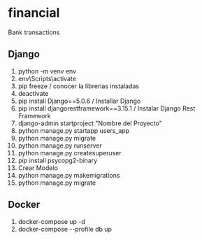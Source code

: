 # financial
Bank transactions

## Django
1. python -m venv env
2. env\Scripts\activate
3. pip freeze / conocer la librerias instaladas
4. deactivate
5. pip install Django==5.0.6    / Installar Django
6. pip install djangorestframework==3.15.1  / Instalar Django Rest Framework
7. django-admin startproject "Nombre del Proyecto"
8. python manage.py startapp users_app
9. python manage.py migrate 
9. python manage.py runserver
10. python manage.py createsuperuser
11. pip install psycopg2-binary
11. Crear Modelo
12. python manage.py makemigrations
13. python manage.py migrate



## Docker
1. docker-compose up -d
2. docker-compose --profile db up